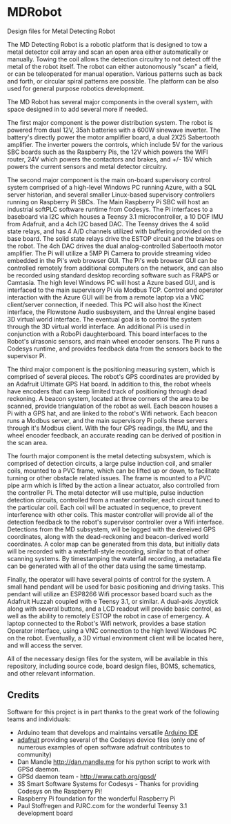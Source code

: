 # MDRobot
Design files for Metal Detecting Robot

The MD Detecting Robot is a robotic platform that is designed to tow a metal detector coil array and scan an open area either automatically or manually.  Towing the coil allows the detection circuitry to not detect off the metal of the robot itself.  The robot can either autonomously "scan" a field, or can be teleoperated for manual operation.  Various patterns such as back and forth, or circular spiral patterns are possible.  The platform can be also used for general purpose robotics development.

The MD Robot has several major components in the overall system, with space designed in to add several more if needed. 

The first major component is the power distribution system.  The robot is powered from dual 12V, 35ah batteries with a 600W sinewave inverter.  The battery's directly power the motor amplifier board, a dual 2X25 Sabertooth amplifier.  The inverter powers the controls, which include 5V for the various SBC boards such as the Raspberry Pis, the 12V which powers the WIFI router, 24V which powers the contactors and brakes, and +/- 15V which powers the current sensors and metal detector circuitry.

The second major component is the main on-board supervisory control system comprised of a high-level Windows PC running Azure, with a SQL server historian, and several smaller Linux-based supervisory controllers running on Raspberry Pi SBCs.  The Main Raspberry Pi SBC will host an industrial softPLC software runtime from Codesys.  The Pi interfaces to a baseboard via I2C which houses a Teensy 3.1 microcontroller, a 10 DOF IMU from Adafruit, and a 4ch I2C based DAC.  The Teensy drives the 4 solid state relays, and has 4 A/D channels utilized with buffering provided on the base board.  The solid state relays drive the ESTOP circuit and the brakes on the robot.  The 4ch DAC drives the dual analog-controlled Sabertooth motor amplifier.  The Pi will utilize a 5MP Pi Camera to provide streaming video embedded in the Pi's web browser GUI.  The Pi's web browser GUI can be controlled remotely from additional computers on the network, and can also be recorded using standard desktop recording software such as FRAPS or Camtasia.  The high level Windows PC will host a Azure based GUI, and is interfaced to the main supervisory Pi via Modbus TCP. Control and operator interaction with the Azure GUI will be from a remote laptop via a VNC client/server connection, if needed.  This PC will also host the Kinect interface, the Flowstone Audio susbsystem, and the Unreal engine based 3D virtual world interface.  The eventual goal is to control the system through the 3D virtual world interface.  An additional Pi is used in conjunction with a RoboPi daughterboard.  This board interfaces to the Robot's ulrasonic sensors, and main wheel encoder sensors.  The Pi runs a Codesys runtime, and provides feedback data from the sensors back to the supervisor Pi.

The third major component is the positioning measuring system, which is comprised of several pieces.  The robot's GPS coordinates are provided by an Adafruit Ultimate GPS Hat board.  In addition to this, the robot wheels have encoders that can keep limited track of positioning through dead reckoning.  A beacon system, located at three corners of the area to be scanned, provide triangulation of the robot as well.  Each beacon houses a Pi with a GPS hat, and are linked to the robot's Wifi network.  Each beacon runs a Modbus server, and the main supervisory Pi polls these servers through it's Modbus client.  With the four GPS readings, the IMU, and the wheel encoder feedback, an accurate reading can be derived of position in the scan area.

The fourth major component is the metal detecting subsystem, which is comprised of detection circuits, a large pulse induction coil, and smaller coils, mounted to a PVC frame, which can be lifted up or down, to facilitate turning or other obstacle related issues.  The frame is mounted to a PVC pipe arm which is lifted by the action a linear actuator, also controlled from the controller Pi.  The metal detector will use multiple, pulse induction detection circuits, controlled from a master controller, each circuit tuned to the particular coil.  Each coil will be actuated in sequence, to prevent interference with other coils.  This master controller will provide all of the detection feedback to the robot's supervisor controller over a Wifi interface.  Detections from the MD subsystem, will be logged with the dereived GPS coordinates, along with the dead-reckoning and beacon-derived world coordinates.  A color map can be generated from this data, but initially data will be recorded with a waterfall-style recording, similar to that of other scanning systems.  By timestamping the waterfall recording, a metadata file can be generated with all of the other data using the same timestamp.  

Finally, the operator will have several points of control for the system.  A small hand pendant will be used for basic positioning and driving tasks.  This pendant will utilize an ESP8266 Wifi processor based board such as the Adafruit Huzzah coupled with e Teensy 3.1, or similar.  A dual-axis Joystick along with several buttons, and a LCD readout will provide basic control, as well as the ability to remotely ESTOP the robot in case of emergency.  A laptop connected to the Robot's Wifi network, provides a base station Operator interface, using a VNC connection to the high level Windows PC on the robot.  Eventually, a 3D virtual environment client will be located here, and will access the server.

All of the necessary design files for the system, will be available in this repository, including source code, board design files, BOMS, schematics, and other relevant information.

## Credits

Software for this project is in part thanks to the great work of the following teams and individuals:
* Arduino team that develops and maintains versatile [Arduino IDE](https://www.arduino.cc/)
* [adafruit](https://www.adafruit.com/) providing several of the Codesys device files (only one of numerous examples of open software adafruit contributes to community)
* Dan Mandle http://dan.mandle.me for his python script to work with GPSd daemon.
* GPSd daemon team - http://www.catb.org/gpsd/
* 3S Smart Software Systems for Codesys - Thanks for providing Codesys on the Raspberry Pi!
* Raspberry Pi foundation for the wonderful Raspberry Pi
* Paul Stoffregen and PJRC.com for the wonderful Teensy 3.1 development board



